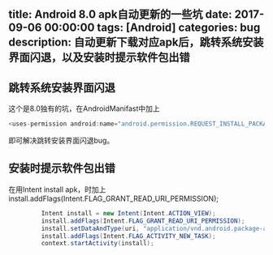 title: Android 8.0 apk自动更新的一些坑
date: 2017-09-06 00:00:00
tags: [Android]
categories: bug
description: 自动更新下载对应apk后，跳转系统安装界面闪退，以及安装时提示软件包出错
---

## 跳转系统安装界面闪退

  这个是8.0独有的坑，在AndroidManifast中加上
  
```java
<uses-permission android:name="android.permission.REQUEST_INSTALL_PACKAGES"/>
```

即可解决跳转安装界面闪退bug。

## 安装时提示软件包出错

  在用Intent install apk，时加上install.addFlags(Intent.FLAG_GRANT_READ_URI_PERMISSION);  

```java
 		 Intent install = new Intent(Intent.ACTION_VIEW);
         install.addFlags(Intent.FLAG_GRANT_READ_URI_PERMISSION);
         install.setDataAndType(uri, "application/vnd.android.package-archive");
         install.addFlags(Intent.FLAG_ACTIVITY_NEW_TASK);
         context.startActivity(install);
```  

